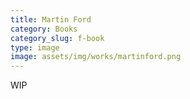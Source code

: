 ```yaml
---
title: Martin Ford
category: Books
category_slug: f-book
type: image
image: assets/img/works/martinford.png
---
```


WIP